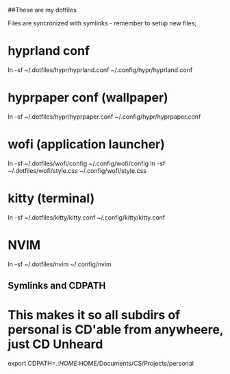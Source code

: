 ##These are my dotfiles 

Files are syncronized with symlinks - remember to setup new files;
# hyprland conf
ln -sf ~/.dotfiles/hypr/hyprland.conf ~/.config/hypr/hyprland.conf
# hyprpaper conf (wallpaper)
ln -sf ~/.dotfiles/hypr/hyprpaper.conf ~/.config/hypr/hyprpaper.conf

# wofi (application launcher)
ln -sf ~/.dotfiles/wofi/config ~/.config/wofi/config
ln -sf ~/.dotfiles/wofi/style.css ~/.config/wofi/style.css

# kitty (terminal)
ln -sf ~/.dotfiles/kitty/kitty.conf ~/.config/kitty/kitty.conf

# NVIM
ln -sf ~/.dotfiles/nvim ~/.config/nvim


## Symlinks and CDPATH

# This makes it so all subdirs of personal is CD'able from anywheere, just CD Unheard 
export CDPATH=.:$HOME:$HOME/Documents/CS/Projects/personal
